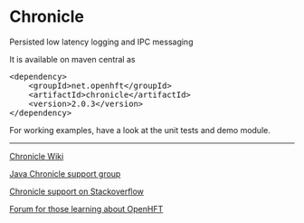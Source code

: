 # Chronicle

Persisted low latency logging and IPC messaging

It is available on maven central as

<pre>
&lt;dependency>
    &lt;groupId>net.openhft&lt;/groupId>
    &lt;artifactId>chronicle&lt;/artifactId>
    &lt;version>2.0.3&lt;/version>
&lt;/dependency>
</pre>

For working examples, have a look at the unit tests and demo module.

---

[Chronicle Wiki](https://github.com/OpenHFT/Java-Chronicle/wiki)

[Java Chronicle support group](https://groups.google.com/forum/?hl=en-GB#!forum/java-chronicle)

[Chronicle support on Stackoverflow](http://stackoverflow.com/tags/chronicle/info)

[Forum for those learning about OpenHFT](https://groups.google.com/forum/?hl=en-GB#!forum/open-hft)
